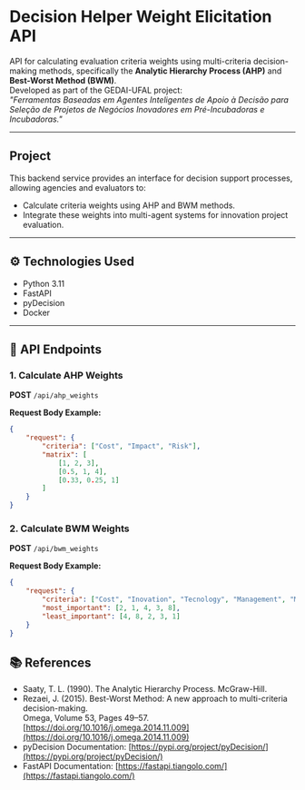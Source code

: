 # Decision Helper Weight Elicitation API

API for calculating evaluation criteria weights using multi-criteria decision-making methods, specifically the **Analytic Hierarchy Process (AHP)** and **Best-Worst Method (BWM)**.  
Developed as part of the GEDAI-UFAL project:  
*"Ferramentas Baseadas em Agentes Inteligentes de Apoio à Decisão para Seleção de Projetos de Negócios Inovadores em Pré-Incubadoras e Incubadoras."*

---

## Project

This backend service provides an interface for decision support processes, allowing agencies and evaluators to:

- Calculate criteria weights using AHP and BWM methods.
- Integrate these weights into multi-agent systems for innovation project evaluation.

---

## ⚙️ Technologies Used

- Python 3.11
- FastAPI
- pyDecision
- Docker

---

## 📄 API Endpoints

### 1. Calculate AHP Weights

**POST** `/api/ahp_weights`

**Request Body Example:**

```json
{
    "request": {
        "criteria": ["Cost", "Impact", "Risk"],
        "matrix": [
            [1, 2, 3],
            [0.5, 1, 4],
            [0.33, 0.25, 1]
        ]
    }
} 
```

### 2. Calculate BWM Weights

**POST** `/api/bwm_weights`

**Request Body Example:**

```json
{
    "request": {
        "criteria": ["Cost", "Inovation", "Tecnology", "Management", "Market"],
        "most_important": [2, 1, 4, 3, 8],
        "least_important": [4, 8, 2, 3, 1]
    }
}
```

## 📚 References

- Saaty, T. L. (1990). The Analytic Hierarchy Process. McGraw-Hill.
- Rezaei, J. (2015). Best-Worst Method: A new approach to multi-criteria decision-making.  
  Omega, Volume 53, Pages 49–57. [https://doi.org/10.1016/j.omega.2014.11.009](https://doi.org/10.1016/j.omega.2014.11.009)
- pyDecision Documentation: [https://pypi.org/project/pyDecision/](https://pypi.org/project/pyDecision/)
- FastAPI Documentation: [https://fastapi.tiangolo.com/](https://fastapi.tiangolo.com/)



